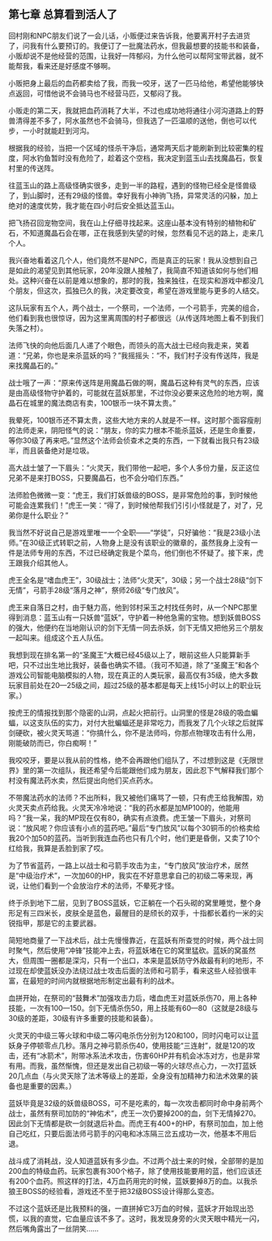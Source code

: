 ## 第七章 总算看到活人了


回村刚和NPC朋友们说了一会儿话，小贩便过来告诉我，他要离开村子去进货了，问我有什么要预订的。我便订了一批魔法药水，但我最想要的技能书和装备，小贩却说不是他经营的范围，让我好一阵郁闷，为什么他可以帮阿宝带武器，就不能帮我，看来还是好感度不够啊。

小贩把身上最后的血药都卖给了我，而我一咬牙，送了一匹马给他，希望他能够快点返回，可惜他说不会骑马也不经营马匹，又郁闷了我。

小贩走的第二天，我就把血药消耗了大半，不过也成功地将通往小河沟道路上的野兽清得差不多了，阿水虽然也不会骑马，但我选了一匹温顺的送他，倒也可以代步，一小时就能赶到河沟。

根据我的经验，当把一个区域的怪杀干净后，通常两天后才能刷新到比较密集的程度，阿水钓鱼暂时没有危险了，趁着这个空档，我决定到蓝玉山去找魔晶石，恢复村里的传送阵。

往蓝玉山的路上高级怪确实很多，走到一半的路程，遇到的怪物已经全是怪兽级了，到山脚时，还有29级的怪兽。幸好我有小神驹飞扬，异常灵活的闪躲，加上绝对的速度优势，我才能在四小时后安全抵达蓝玉山。

把飞扬召回宠物空间，我在山上仔细寻找起来。这座山基本没有特别的植物和矿石，不知道魔晶石会在哪，正在我感到失望的时候，忽然看见不远的路上，走来几个人。

我兴奋地看着这几个人，他们竟然不是NPC，而是真正的玩家！我从没想到自己是如此的渴望见到其他玩家，20年没跟人接触了，我简直不知道该如何与他们相处。这种兴奋在以前是难以想象的，那时的我，独来独往，在现实和游戏中都没几个朋友，但这次，孤独已久的我，决定要改变，希望在游戏里能与更多的人结交。

这队玩家有五个人，两个战士，一个祭司，一个法师，一个弓箭手，完美的组合，他们看到我也很惊讶，因为这里离周围的村子都很远（从传送阵地图上看不到我们失落之村）。

法师飞快的向他后面几人递了个眼色，而领头的高大战士已经向我走来，笑着道：“兄弟，你也是来杀蓝妖的吗？”我摇摇头：“不，我们村子没有传送阵，我是来找魔晶石的。”

战士哦了一声：“原来传送阵是用魔晶石做的啊，魔晶石这种有灵气的东西，应该是由高级怪物守护着的，可能就在蓝妖那里，不过你没必要来这危险的地方啊，魔晶石在城里的魔法商店有卖，100银币一块不算太贵。”

我晕死，100银币还不算太贵，这些大地方来的人就是不一样。这时那个面容瘦削的法师走来，阴阳怪气的说：“朋友，你的实力根本不能杀蓝妖，还是生命重要，等你30级了再来吧。”显然这个法师会侦查术之类的东西，一下就看出我只有23级半，而且装备绝对是垃圾。

高大战士皱了一下眉头：“火灵天，我们带他一起吧，多个人多份力量，反正这位兄弟不是来打BOSS，只要魔晶石，也不会分咱们东西。”

法师脸色微微一变：“虎王，我们打妖兽级的BOSS，是非常危险的事，到时候他可能会连累我们！”虎王一笑：“得了，到时候他帮我们引引小怪就是了，对了，兄弟你是什么职业？”

我当然不好说自己是游戏里唯一一个全职——“学徒”，只好骗他：“我是23级小法师。”在30级正式转职之前，人物身上是没有该职业的徽章的，虽然我身上没有一件是法师专用的东西，不过已经确定我是个菜鸟，他们倒也不怀疑了。接下来，虎王跟我介绍其他人。

虎王全名是“嗜血虎王”，30级战士；法师“火灵天”，30级；另一个战士28级“剑下无情”，弓箭手28级“落月之神”，祭师26级“专门放风”。

虎王来自落日之村，由于魅力高，他到邻村采玉之村找任务时，从一个NPC那里得到消息：蓝玉山有一只妖兽“蓝妖”，守护着一种他急需的宝物。想到妖兽BOSS的强大，他便约在当地刚认识的剑下无情一同去杀妖，剑下无情又把他另三个朋友一起叫来。组成这个五人队伍。

我想到现在排名第一的“圣魔王”大概已经45级以上了，眼前这些人只能算新手吧，只不过出生地比我好，装备也确实不错。（我可不知道，除了“圣魔王”和各个游戏公司智能电脑模拟的人物，现在真正的人类玩家，最高仅有35级，绝大多数玩家目前处在20—25级之间，超过25级的基本都是每天上线15小时以上的职业玩家。）

按虎王的情报找到那个隐密的山洞，点起火把前行。山洞里的怪是28级的吸血蝙蝠，以这支队伍的实力，对付大批蝙蝠还是非常吃力，而我发了几个火球之后就挥剑硬砍，被火灵天骂道：“你搞什么，你不是法师吗，你那点物理攻击有什么用，刚能破防而已，你白痴啊！”

我咬咬牙，要是以我从前的性格，绝不会再跟他们组队了，不过想到这是《无限世界》里的第一次组队，我还希望今后能跟他们成为朋友，因此忍下气解释我们那个村没有魔法药水卖，然后提出向他们买点药水。

不带魔法药水的法师？不出所料，我又被他们痛骂了一顿，只有虎王给我解围，劝火灵天卖点药给我。火灵天冷冷地说：“我的药水都是加MP100的，他能用吗？”我一呆，我的MP现在仅有80，确实有点浪费。虎王皱一下眉头，对祭司说：“放风呢？你应该有小点的蓝药吧。”最后“专门放风”以每个30铜币的价格卖给我20个加50的蓝药。当听到我连血药也只有几个时，他们更是昏倒，又卖了10个红给我，我算是丢脸到家了哎。

为了节省蓝药，一路上以战士和弓箭手攻击为主，“专门放风”放治疗术，居然是“中级治疗术”，一次加60的HP，我实在不好意思拿自己的初级二等来现，再说，让他们看到一个会放治疗术的法师，不晕死才怪。

终于杀到地下二层，见到了BOSS蓝妖，它正躺在一个石头砌的窝里睡觉，整个身形足有三四米长，皮肤全是蓝色，最醒目的是颀长的双手，十指都长着约一米的尖锐指甲，那是它的主要武器。

简短地商量了一下战术后，战士先慢慢靠近，在蓝妖有所查觉的时候，两个战士同时聚气，然后使用“冲锋”技能冲上去，将蓝妖堵在它的窝里猛砍。蓝妖的窝虽然大，但周围一圈都是深沟，只有一个出口，本来是蓝妖防守外敌最有利的地形，不过现在却使蓝妖没办法绕过战士攻击后面的法师和弓箭手，看来这些人经验很丰富，在最短的时间内就根据地形制定出最有利的战术。

血拼开始，在祭司的“鼓舞术”加强攻击力后，嗜血虎王对蓝妖杀伤70，用上各种技能，一次有100—150。剑下无情杀伤50，用上技能有60—80（这就是28级与30级的差距，30级有许多重要的技能和装备）。

火灵天的中级三等火球和中级二等闪电杀伤分别为120和100，同时闪电可以让蓝妖身子停顿零点几秒。落月之神弓箭杀伤40，使用技能“三连射”，就是120的攻击，还有“冰箭术”，附带冰系法术攻击，伤害60HP并有机会冰冻对方，也是非常有用。而我，虽然惭愧，但还是发出自己初级一等的火球尽点心力，一次打蓝妖20几点血（与火灵天除了法术等级上的差距，全身没有加精神力和法术效果的装备也是重要的因素。）

蓝妖毕竟是32级的妖兽级BOSS，可不是吃素的，每一次攻击都同时命中身前两个战士，虽然有祭司加防的“神佑术”，虎王一次仍要掉200的血，剑下无情掉270。因此剑下无情都是砍一剑就退后补血。而虎王有400+的HP，有祭司加血，加上他自己吃红，只要后面法师弓箭手的闪电和冰冻隔三岔五成功一次，他基本不用后退。

战斗成了消耗战，没人知道蓝妖有多少血。不过两个战士来的时候，全部带的是加200血的特级血药。玩家包裹有300个格子，除了使用技能要用的蓝，他们应该还有200个血药。照这样的打法，4万血药用完的时候，蓝妖要掉8万的血。以我杀狼王BOSS的经验看，游戏还不至于把32级BOSS设计得那么变态。

不过这个蓝妖还是比我预料的强，一直拼掉它3万血的时候，蓝妖才开始现出恐慌，以我的直觉，它血量应该不多了。这时，我发现身旁的火灵天眼中精光一闪，然后嘴角露出了一丝阴笑……





